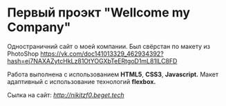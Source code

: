 # Первый проэкт "Wellcome my Company"
Одностраничний сайт о моей компании. Был свёрстан по макету из PhotoShop
https://vk.com/doc141013329_462934392?hash=ej7NAXAZytcHkLz81OtYOGXbTeERtgoD1mL81ILC8FD

Работа выполнена с использованием **HTML5**, **CSS3**, **Javascript.** Макет адаптивный с использование технологий **flexbox.**

Сылка на сайт: *http://nikitzf0.beget.tech*